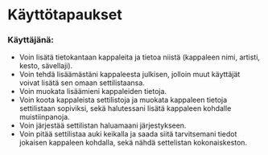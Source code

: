 # Käyttötapaukset

### Käyttäjänä: 
  - Voin lisätä tietokantaan kappaleita ja tietoa niistä (kappaleen nimi, artisti, kesto, sävellaji). 
  - Voin tehdä lisäämästäni kappaleesta julkisen, jolloin muut käyttäjät voivat lisätä sen omaan settilistaansa.
  - Voin muokata lisäämieni kappaleiden tietoja.
  - Voin koota kappaleista settilistoja ja muokata kappaleen tietoja settilistaan sopiviksi, sekä halutessani lisätä kappaleen kohdalle muistiinpanoja.
  - Voin järjestää settilistan haluamaani järjestykseen.
  - Voin pitää settilistaa auki keikalla ja saada siitä tarvitsemani tiedot jokaisen kappaleen kohdalla, sekä nähdä settelistan kokonaiskeston.
